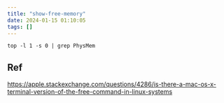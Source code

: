 ```yaml
---
title: "show-free-memory"
date: 2024-01-15 01:10:05
tags: []
---
```

```
top -l 1 -s 0 | grep PhysMem
```

## Ref

https://apple.stackexchange.com/questions/4286/is-there-a-mac-os-x-terminal-version-of-the-free-command-in-linux-systems


